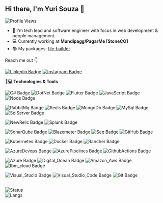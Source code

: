 ## Hi there, I'm Yuri Souza 👋

![Profile Views](https://komarev.com/ghpvc/?username=yurisouza&color=blue)


- 🏢 I'm tech lead and software engineer with focus in web development & people management.
- 💻 Currently working at **Mundipagg/PagarMe [StoneCO]**
- 📚 My packages: [file-builder](https://www.nuget.org/packages/FileBuilder)

 Reach me out  👇
 
[![Linkedin Badge](https://img.shields.io/badge/LinkedIn-0077B5?style=for-the-badge&logo=linkedin&logoColor=white&link=https://www.linkedin.com/in/ramonxm/)](https://www.linkedin.com/in/yuri-souza/)
[![Instagram Badge](https://img.shields.io/badge/Instagram-E4405F?style=for-the-badge&logo=instagram&logoColor=white&link=https://www.instagram.com/ramonxm/)](https://www.instagram.com/yuripereir/)


**🚀💻 Technologies & Tools**

![C# Badge](https://img.shields.io/badge/C_SHARP-239120?style=for-the-badge&logo=c-sharp&logoColor=white) 
![DotNet Badge](https://img.shields.io/badge/.NET-512BD4?style=for-the-badge&logo=.net&logoColor=white) 
![Flutter Badge](https://img.shields.io/badge/Flutter-02569B?style=for-the-badge&logo=flutter&logoColor=white) 
![JavaScript Badge](https://img.shields.io/badge/JavaScript-F7DF1E?style=for-the-badge&logo=javascript&logoColor=black) 
![Node Badge](https://img.shields.io/badge/Node.js-43853D?style=for-the-badge&logo=node.js&logoColor=white) 

![RabbitMq Badge](https://img.shields.io/badge/RabbitMq-FF6600?style=for-the-badge&logo=RabbitMq&logoColor=white)
![Redis Badge](https://img.shields.io/badge/Redis-DC382D?style=for-the-badge&logo=Redis&logoColor=white)
![MongoDb Badge](https://img.shields.io/badge/MongoDb-47A248?style=for-the-badge&logo=MongoDb&logoColor=white)
![MySql Badge](https://img.shields.io/badge/Mysql-4479A1?style=for-the-badge&logo=MySql&logoColor=white)
![SqlServer Badge](https://img.shields.io/badge/Sql_Server-CC2927?style=for-the-badge&logo=microsoft%20sql%20server&logoColor=white)

![NewRelic Badge](https://img.shields.io/badge/NewRelic-008C99?style=for-the-badge&logo=New%20Relic&logoColor=white) 
![Splunk Badge](https://img.shields.io/badge/Splunk-000000?style=for-the-badge&logo=Splunk&logoColor=white) 

![SonarQube Badge](https://img.shields.io/badge/SonarQube-4E9BCD?style=for-the-badge&logo=SonarQube&logoColor=white)
![Blazemeter Badge](https://img.shields.io/badge/Blazemeter-CA2133?style=for-the-badge&logo=Blazemeter&logoColor=white)
![Seq Badge](https://img.shields.io/badge/Seq_Datalust-41454A?style=for-the-badge&logoColor=white)
![GitHub Badge](https://img.shields.io/badge/GitHub-181717?style=for-the-badge&logo=github&logoColor=white)

![Kubernetes Badge](https://img.shields.io/badge/kubernetes-326CE5?style=for-the-badge&logo=kubernetes&logoColor=white) 
![Docker Badge](https://img.shields.io/badge/docker-2496ED?style=for-the-badge&logo=docker&logoColor=white) 
![Rancher Badge](https://img.shields.io/badge/Rancher-0075A8?style=for-the-badge&logo=Rancher&logoColor=white) 

![AzureDevops Badge](https://img.shields.io/badge/Azure_Devops-0078D7?style=for-the-badge&logo=Azure%20Devops&logoColor=white) 
![AzurePipelines Badge](https://img.shields.io/badge/Azure_Pipelines-2560E0?style=for-the-badge&logo=Azure%20Pipelines&logoColor=white) 
![GithubActions Badge](https://img.shields.io/badge/Github_actions-2088FF?style=for-the-badge&logo=github%20actions&logoColor=white) 

![Azure Badge](https://img.shields.io/badge/Azure-0089D6?style=for-the-badge&logo=microsoft-azure&logoColor=white) 
![Digital_Ocean Badge](https://img.shields.io/badge/Digital_Ocean-0080FF?style=for-the-badge&logo=digitalocean&logoColor=white) 
![Amazon_Aws Badge](https://img.shields.io/badge/Amazon_aws-232F3E?style=for-the-badge&logo=amazon%20aws&logoColor=white) 
![Ibm_cloud Badge](https://img.shields.io/badge/ibm_cloud-054ADA?style=for-the-badge&logo=ibm&logoColor=white)

![Visual_Studio Badge](https://img.shields.io/badge/Visual_Studio-5C2D91?style=for-the-badge&logo=visual%20studio&logoColor=white`) 
![Visual_Studio_Code Badge](https://img.shields.io/badge/Visual_Studio_Code-0078D4?style=for-the-badge&logo=visual%20studio%20code&logoColor=white`) 
![Git Badge](https://img.shields.io/badge/Git-F05032?style=for-the-badge&logo=git&logoColor=white)

<br>

<img src="https://github-readme-stats.vercel.app/api?username=yurisouza&show_icons=true&theme=dark" alt="Status" />

<br>

<img src="https://github-readme-stats.vercel.app/api/top-langs/?username=yurisouza&layout=compact&show_icons=true&theme=dark" alt="Langs" />
